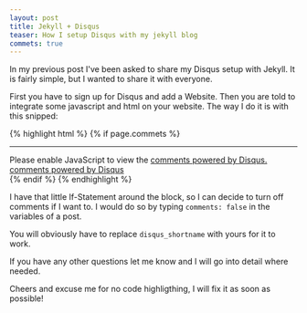 ```yaml
---
layout: post
title: Jekyll + Disqus
teaser: How I setup Disqus with my jekyll blog
commets: true
---
```


In my previous post I've been asked to share my Disqus setup with Jekyll. It is
fairly simple, but I wanted to share it with everyone.

First you have to sign up for Disqus and add a Website. Then you are told to
integrate some javascript and html on your website. The way I do it is with
this snipped:

{% highlight html %}
{% if page.commets %}
  <div class="hidden-print">
    <hr />
    <div id="disqus_thread"></div>
    <script type="text/javascript">
      /* * * CONFIGURATION VARIABLES: EDIT BEFORE PASTING INTO YOUR WEBPAGE * * */
      var disqus_shortname = 'flowerpot-dev'; // required: replace example with your forum shortname
      {% assign disqus_identifier = '{{ page.url }}' %}
      var disqus_identifier = '{{ disqus_identifier }}';
      {% assign disqus_title = '{{ page.title }}' %}
      var disqus_title = '{{ disqus_title }}';
      {% assign disqus_url = '{{ site.url }}{{ page.url }}' %}
      var disqus_url = '{{ disqus_url }}';
      /* * * DON'T EDIT BELOW THIS LINE * * */
      (function() {
         var dsq = document.createElement('script'); dsq.type = 'text/javascript'; dsq.async = true;
         dsq.src = '//' + disqus_shortname + '.disqus.com/embed.js';
         (document.getElementsByTagName('head')[0] || document.getElementsByTagName('body')[0]).appendChild(dsq);
       })();
    </script>
    <noscript>Please enable JavaScript to view the <a href="http://disqus.com/?ref_noscript">comments powered by Disqus.</a></noscript>
    <a href="http://disqus.com" class="dsq-brlink">comments powered by <span class="logo-disqus">Disqus</span></a>
  </div>
{% endif %}
{% endhighlight %}

I have that little If-Statement around the block, so I can decide to turn off
comments if I want to. I would do so by typing `comments: false` in the
variables of a post.

You will obviously have to replace `disqus_shortname` with yours for it to
work.

If you have any other questions let me know and I will go into detail where
needed.

Cheers and excuse me for no code highligthing, I will fix it as soon as
possible!
